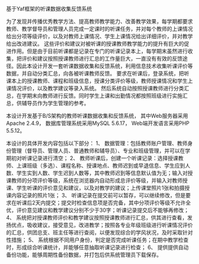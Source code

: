 基于Yaf框架的听课数据收集反馈系统

为了发现并传播优秀教学方法、提高教师教学能力、改善教学效果，每学期都要求教师、教学督导员和管理人员完成一定课时的听课任务，并对每个教师的上课情况给出分项等级评价，以及对教师上课情况、学生上课情况给出详细评价，并对教学给出改进建议。
这些评价和建议对被听课的授课教师教学能力的提升有巨大的促进作用。但是由于目前听课都是记录在专门的听课记录本上，每学期末虽然进行收集，把评价和建议按照授课教师进行汇总的工作量巨大，一直没有有效的反馈途径。因此本设计开发一套听课数据收集和反馈系统，利用信息技术收集听课评价等数据，并自动分类汇总，向各被听课教师反馈。
要求在听课后，登录系统，把听课本上的授课教师、课程和班级信息，授课分类评价等级，教师授课情况和学生上课情况评价，以及教学建议等录入系统。
然后系统自动按照授课教师进行分类汇总，在学期末向教师进行反馈。同时学生上课和出勤情况都按照班级进行实施汇总，供辅导员作为学生管理的参考。


本设计开发基于B/S架构的教师听课数据收集和反馈系统，
其中Web服务器采用Apache 2.4.9，
数据库管理系统采用MySQL 5.6.17，
Web端开发语言采用PHP 5.5.12。



本设计的具体开发内容包括以下部分：
1、	数据管理：包括教师账户管理、教师身份管理（督导员、管理人员、普通教师和辅导员）、专业和班级管理，并可以在学期初对听课记录进行清空；
2、	教师听课后，创建一个听课记录：选择授课教师、上课班级（多选）、课程名称、授课地点、教师迟到或早退信息、学生应到人数、学生实到人数、学生迟到人数等，其中教师迟到等信息默认值为无；输入对授课教师的分项评价等级，系统在浏览器内自动形成总评价等级，并输入对教师授课、学生听课的评价意见和建议，以及对教学的建议；上传课堂照片1张和拍摄授课内容记录的照片1张；
3、	听课记录在提交前可以暂存，可以继续修改，但是要求在听课后2天内提交；提交时检查信息项是否完备，其中分项评价等级不允许全优，评价意见建议和教学建议分别不少于30字；听课记录提交后不能够再修改；
4、	系统把对授课教师评价和教学建议按照授课教师进行汇总，供其进行查看，发扬优点，吸收建议，接受意见，改进教学；按照各专业年级班级进行听课情况评价的汇总，供团总支、班主任等进行查阅，以便发现综合的学风状况，及时采取针对性措施；
5、	系统根据不同用户身份，判定是否完成听课任务；在期中教学检查时，形成综合听课统计，并能够任意抽取听课记录进行检查；
6、	提供提供自动备份功能，能够周期性备份数据，并打包后供系统管理员下载保存。
